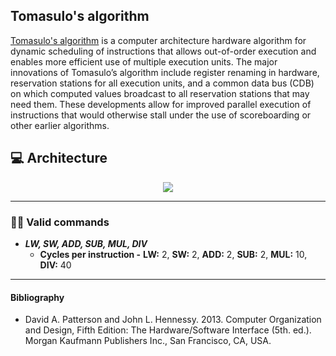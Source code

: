 ## Tomasulo's algorithm

[Tomasulo's algorithm](https://en.wikipedia.org/wiki/Tomasulo%27s_algorithm) is a computer architecture hardware algorithm for dynamic scheduling of instructions that allows out-of-order execution and enables more efficient use of multiple execution units. The major innovations of Tomasulo’s algorithm include register renaming in hardware, reservation stations for all execution units, and a common data bus (CDB) on which computed values broadcast to all reservation stations that may need them. These developments allow for improved parallel execution of instructions that would otherwise stall under the use of scoreboarding or other earlier algorithms.

## 💻 Architecture

<div align="center"> 
    <img align="center" src="https://cdn.discordapp.com/attachments/1106243014571085845/1106243025308491886/image.png"/>
</div>

-----------------------------
### 👨‍💻 Valid commands
- ***LW, SW, ADD, SUB, MUL, DIV***
    - **Cycles per instruction -** **LW:** 2, **SW:** 2, **ADD:** 2, **SUB:** 2, **MUL:** 10, **DIV:** 40


-----------------------------
#### Bibliography

- David A. Patterson and John L. Hennessy. 2013. Computer Organization and Design, Fifth Edition: The Hardware/Software Interface (5th. ed.). Morgan Kaufmann Publishers Inc., San Francisco, CA, USA.
